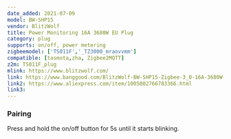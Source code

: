 ```yaml
---
date_added: 2021-07-09
model: BW-SHP15
vendor: BlitzWolf
title: Power Monitoring 16A 3680W EU Plug 
category: plug
supports: on/off, power metering
zigbeemodel: ['TS011F','_TZ3000_mraovvmm']
compatible: [tasmota,zha, Zigbee2MQTT]
z2m: TS011F_plug
mlink: https://www.blitzwolf.com/
link: https://www.banggood.com/BlitzWolf-BW-SHP15-Zigbee-3_0-16A-3680W-Smart-Plug-Wireless-Power-Socket-Outlet-EU-Plug-APP-Remote-Control-or-Voice-Control-or-Multiple-Timer-Modes-Compatible-With-Amazon-Alexa-or-Google-Assistant-p-1856492.html
link2: https://www.aliexpress.com/item/1005002766783366.html
link3: 
---
```


### Pairing
Press and hold the on/off button for 5s until it starts blinking.
